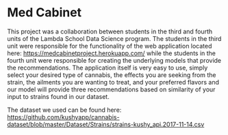 # Med Cabinet

This project was a collaboration between students in the third and fourth units of the Lambda School Data Science program. The students in the third unit were responsible for the functionality of the web application located here: https://medcabinetproject.herokuapp.com/ while the students in the fourth unit were responsible for creating the underlying models that provide the recommendations. The application itself is very easy to use, simply select your desired type of cannabis, the effects you are seeking from the strain, the ailments you are wanting to treat, and your preferred flavors and our model will provide three recommendations based on similarity of your input to strains found in our dataset.

The dataset we used can be found here: https://github.com/kushyapp/cannabis-dataset/blob/master/Dataset/Strains/strains-kushy_api.2017-11-14.csv
